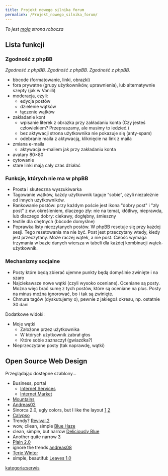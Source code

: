 ```yaml
---
title: Projekt nowego silnika forum
permalink: /Projekt_nowego_silnika_forum/
---
```


*To jest [moja](/atopedia/Wikipedysta:Wahwah "wikilink") strona robocza*

Lista funkcji
-------------

### Zgodność z phpBB

*Zgodność z phpBB. Zgodność z phpBB. Zgodność z phpBB.*

-   bbcode (formatowanie, linki, obrazki)
-   fora prywatne (grupy użytkowników, uprawnienia), lub alternatywnie szepty (jak w Vanilli)
-   moderacja, czyli:
    -   edycja postów
    -   dzielenie wątków
    -   łączenie wątków
-   zakładanie kont
    -   wpisanie literek z obrazka przy zakładaniu konta (Czy jesteś człowiekiem? Przepraszamy, ale musimy to iedzieć.)
    -   bez aktywacji strona użytkownika nie pokazuje się (anty-spam)
    -   odebranie maila z aktywacją, kliknięcie na link z maila
-   zmiana e-maila
    -   aktywacja e-mailem jak przy zakładaniu konta
-   avatary 80×80
-   cytowanie
-   stare linki mają cały czas działać

### Funkcje, których nie ma w phpBB

-   Prosta i skuteczna wyszukiwarka
-   Tagowanie wątków, każdy użytkownik taguje “sobie”, czyli niezależnie od innych użytkowników.
-   Rankowanie postów: przy każdym poście jest ikona "dobry post" i "zły post" z ew. określeniem, dlaczego zły: nie na temat, kłótliwy, nieprawda, lub dlaczego dobry: ciekawy, dogłębny, śmieszny
-   textile dla chętnych (bbcode domyślne)
-   Poprawka listy nieczytanych postów. W phpBB resetuje się przy każdej sesji. Tego resetowania ma nie być. Post jest przeczytany wtedy, kiedy jest przeczytany. Może raczej wątek, a nie post. Całość wymaga trzymania w bazie danych wiersza w tabeli dla każdej kombinacji wątek-użytkownik.

### Mechanizmy socjalne

-   Posty które będą zbierać ujemne punkty będą domyślnie zwinięte i na szaro
-   Najciekawsze nowe wątki (czyli wysoko oceniane). Oceniane są posty. Można więc brać sumę z tych postów, które są oceniane na plus. Posty na minus można ignorować, bo i tak są zwinięte.
-   Chmura tagów (dyskutujemy o), pewnie z jakiegoś okresu, np. ostatnie 30 dani

Dodatkowe widoki:

-   Moje wątki
    -   Założone przez użytkownika
    -   W których użytkownik zabrał głos
    -   Które sobie zaznaczył (gwiazdka?)
-   Nieprzeczytane posty (tak naprawdę, wątki)

Open Source Web Design
----------------------

Przeglądając dostępne szablony...

-   Business, portal
    -   [Internet Services](http://www.oswd.org/design/preview/id/2876)
    -   [Internet Market](http://www.oswd.org/design/preview/id/2860)
-   [Mountains](http://www.oswd.org/design/preview/id/2828)
-   [Andreas02](http://www.oswd.org/design/preview/id/2204/)
-   Sinorca 2.0, ugly colors, but I like the layout [1](http://www.oswd.org/design/preview/id/1165/) [2](http://www.oswd.org/design/preview/id/1794)
-   [Calypso](http://www.oswd.org/design/preview/id/1705)
-   Trendy? [Revival.2](http://www.oswd.org/design/preview/id/2993/)
-   wow, cliean, simple [Blue Haze](http://www.oswd.org/design/preview/id/1152/)
-   clean, simple, but narrow [Deliciously Blue](http://www.oswd.org/design/preview/id/2634)
-   Another quite narrow [3](http://www.oswd.org/design/preview/id/2552)
-   [Plain 2.0](http://www.oswd.org/design/preview/id/2434)
-   ignore the trends [andreas08](http://www.oswd.org/design/preview/id/2427)
-   [Terje Winter](http://www.oswd.org/design/preview/id/2855)
-   simple, beautiful: [Leaves 1.0](http://www.oswd.org/design/preview/id/2429)

[kategoria:serwis](/atopedia/kategoria:serwis "wikilink")